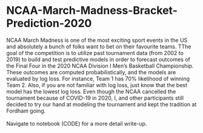 # NCAA-March-Madness-Bracket-Prediction-2020
NCAA March Madness is one of the most exciting sport events in the US and absolutely a bunch of folks want to bet on their favourite teams. TThe goal of the competition is to utilize past tournament data (from 2002 to 2019) to build and test predictive models in order to forecast outcomes of the Final Four in the 2020 NCAA Division I Men’s Basketball Championship. These outcomes are computed probabilistically, and the models are evaluated by log loss. For instance, Team 1 has 70% likelihood of winning Team 2. Also, if you are not familiar with log loss, just know that the best model has the lowest log loss. Even though the NCAA cancelled the tournament because of COVID-19 in 2020, I, and other participants still decided to try our hand at modeling the tournament and kept the tradition at Fordham going. 
<br><br>
Navigate to notebook (CODE) for a more detail write-up.
<br><br>
